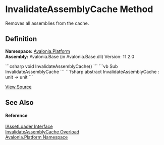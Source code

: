 # InvalidateAssemblyCache Method


Removes all assemblies from the cache.



## Definition
**Namespace:** <a href="N_Avalonia_Platform">Avalonia.Platform</a>  
**Assembly:** Avalonia.Base (in Avalonia.Base.dll) Version: 11.2.0

<Tabs groupId="api-code-preview">
<TabItem value="csharp" label="C#">
```csharp
void InvalidateAssemblyCache()
```
</TabItem>
<TabItem value="vb" label="VB">
```vb
Sub InvalidateAssemblyCache
```
</TabItem>
<TabItem value="fsharp" label="F#">
```fsharp
abstract InvalidateAssemblyCache : unit -> unit 
```
</TabItem>
</Tabs>



<a href="https://github.com/AvaloniaUI/Avalonia/tree/master/src/Avalonia.Base/Platform/IAssetLoader.cs" title="View the source code">View Source</a>



## See Also


#### Reference
<a href="T_Avalonia_Platform_IAssetLoader">IAssetLoader Interface</a>  
<a href="Overload_Avalonia_Platform_IAssetLoader_InvalidateAssemblyCache">InvalidateAssemblyCache Overload</a>  
<a href="N_Avalonia_Platform">Avalonia.Platform Namespace</a>  
